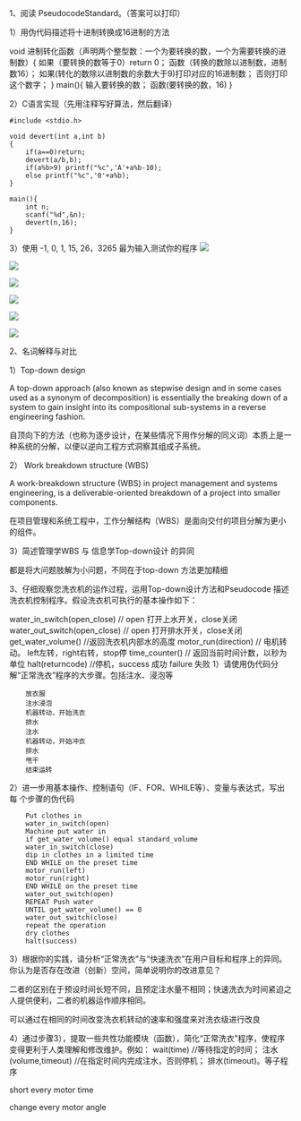1、阅读 PseudocodeStandard。（答案可以打印）

1）用伪代码描述将十进制转换成16进制的方法

void 进制转化函数（声明两个整型数：一个为要转换的数，一个为需要转换的进制数）{
    如果（要转换的数等于0）return 0；
    函数（转换的数除以进制数，进制数16）；
    如果(转化的数除以进制数的余数大于9)打印对应的16进制数；
    否则打印这个数字；
}
main(){
    输入要转换的数；
    函数(要转换的数，16)
}

2）C语言实现（先用注释写好算法，然后翻译）

    #include <stdio.h>

    void devert(int a,int b)
    {
	    if(a==0)return;
	    devert(a/b,b);
	    if(a%b>9) printf("%c",'A'+a%b-10);
        else printf("%c",'0'+a%b);
    }
    
    main(){
        int n;
        scanf("%d",&n);
	    devert(n,16);
    } 

3）使用 -1,  0,  1,  15,   26，3265 最为输入测试你的程序
![](https://ws1.sinaimg.cn/large/007psiIqgy1fx6pbclavaj30hn02s3yd.jpg)

![](https://ws1.sinaimg.cn/large/007psiIqgy1fx6pba0xwnj30g102xwec.jpg)

![](https://ws1.sinaimg.cn/large/007psiIqgy1fx6pb8p0o7j30ga02n0sl.jpg)

![](https://ws1.sinaimg.cn/large/007psiIqgy1fx6pb7c7f9j30gk02nt8l.jpg)

![](https://ws1.sinaimg.cn/large/007psiIqgy1fx6pb5ni4fj30gg02ldfp.jpg)

![](https://ws1.sinaimg.cn/large/007psiIqgy1fx6pb2nmdnj30fx02sa9x.jpg)


2、名词解释与对比 

1）Top-down design 

A top-down approach (also known as stepwise design and in some cases used as a synonym of decomposition) is essentially the breaking down of a system to gain insight into its compositional sub-systems in a reverse engineering fashion.

自顶向下的方法（也称为逐步设计，在某些情况下用作分解的同义词）本质上是一种系统的分解，以便以逆向工程方式洞察其组成子系统。

2） Work breakdown structure (WBS) 

A work-breakdown structure (WBS) in project management and systems engineering, is a deliverable-oriented breakdown of a project into smaller components.

在项目管理和系统工程中，工作分解结构（WBS）是面向交付的项目分解为更小的组件。

3）简述管理学WBS 与 信息学Top-down设计 的异同

都是将大问题肢解为小问题，不同在于top-down 方法更加精细
 

3、仔细观察您洗衣机的运作过程，运用Top-down设计方法和Pseudocode 描述洗衣机控制程序。假设洗衣机可执行的基本操作如下：

 water_in_switch(open_close)  // open 打开上水开关，close关闭 
 water_out_switch(open_close)  // open 打开排水开关，close关闭 
 get_water_volume()  //返回洗衣机内部水的高度
 motor_run(direction) // 电机转动。
 left左转，right右转，stop停 time_counter()  // 返回当前时间计数，以秒为单位
 halt(returncode) //停机，success 成功 failure 失败
1）请使用伪代码分解“正常洗衣”程序的大步骤。包括注水、浸泡等 
        
        放衣服
        注水浸泡
        机器转动，开始洗衣
        排水
        注水
        机器转动，开始冲衣
        排水
        甩干
        结束运转

2）进一步用基本操作、控制语句（IF、FOR、WHILE等）、变量与表达式，写出每 个步骤的伪代码

        Put clothes in
        water_in_switch(open)
        Machine put water in
        if get_water_volume() equal standard_volume
        water_in_switch(close)
        dip in clothes in a limited time
        END WHILE on the preset time
        motor_run(left)
        motor_run(right)
        END WHILE on the preset time
        water_out_switch(open)
        REPEAT Push water
        UNTIL get_water_volume() == 0
        water_out_switch(close)
        repeat the operation
        dry clothes
        halt(success)

3）根据你的实践，请分析“正常洗衣”与“快速洗衣”在用户目标和程序上的异同。 你认为是否存在改进（创新）空间，简单说明你的改进意见？

二者的区别在于预设时间长短不同，且预定注水量不相同；快速洗衣为时间紧迫之人提供便利，二者的机器运作顺序相同。

可以通过在相同的时间改变洗衣机转动的速率和强度来对洗衣级进行改良

4）通过步骤3），提取一些共性功能模块（函数），简化“正常洗衣”程序，使程序 变得更利于人类理解和修改维护。例如： wait(time) //等待指定的时间； 注水(volume,timeout) //在指定时间内完成注水，否则停机； 排水(timeout)。等子程序

short every motor time 

change every motor angle

